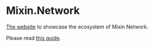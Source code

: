 # Mixin.Network

[The website](https://mixin.network) to showcase the ecosystem of Mixin Network.

Please read [this guide](./guide/README.md).
